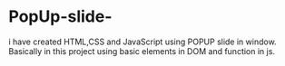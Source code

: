 # PopUp-slide-

i have created HTML,CSS and JavaScript using POPUP slide in window.
 Basically in this project using  basic elements in DOM and function in js. 
